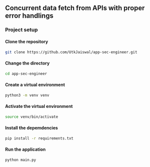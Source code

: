 ## Concurrent data fetch from APIs with proper error handlings

### Project setup

#### Clone the repository

```bash
git clone https://github.com/UtkJaiswal/app-sec-engineer.git
```

#### Change the directory
```bash
cd app-sec-engineer
```

#### Create a virtual environment
```bash
python3 -m venv venv
```

#### Activate the virtual environment
```bash
source venv/bin/activate
```

#### Install the depemdencies
```bash
pip install -r requirements.txt
```

#### Run the application
```bash
python main.py
```